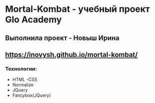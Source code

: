# Mortal-Kombat - учебный проект Glo Academy
## Выполнила проект - Новыш Ирина
## https://inovysh.github.io/mortal-kombat/
### Технологии:
- HTML
-CSS
- Normalize
- JQuery
- Fancybox(JQuery)

